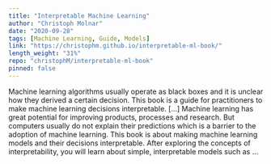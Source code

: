 ```yaml
---
title: "Interpretable Machine Learning"
author: "Christoph Molnar"
date: "2020-09-28"
tags: [Machine Learning, Guide, Models]
link: "https://christophm.github.io/interpretable-ml-book/"
length_weight: "31%"
repo: "christophM/interpretable-ml-book"
pinned: false
---
```


Machine learning algorithms usually operate as black boxes and it is unclear how they derived a certain decision. This book is a guide for practitioners to make machine learning decisions interpretable. [...] Machine learning has great potential for improving products, processes and research. But computers usually do not explain their predictions which is a barrier to the adoption of machine learning. This book is about making machine learning models and their decisions interpretable. After exploring the concepts of interpretability, you will learn about simple, interpretable models such as ...

